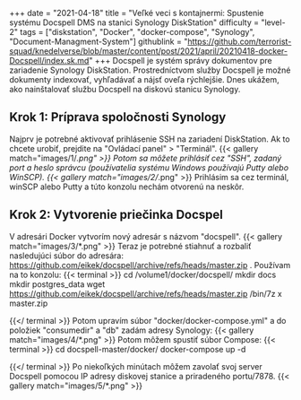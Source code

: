 +++
date = "2021-04-18"
title = "Veľké veci s kontajnermi: Spustenie systému Docspell DMS na stanici Synology DiskStation"
difficulty = "level-2"
tags = ["diskstation", "Docker", "docker-compose", "Synology", "Document-Managment-System"]
githublink = "https://github.com/terrorist-squad/knedelverse/blob/master/content/post/2021/april/20210418-docker-Docspell/index.sk.md"
+++
Docspell je systém správy dokumentov pre zariadenie Synology DiskStation. Prostredníctvom služby Docspell je možné dokumenty indexovať, vyhľadávať a nájsť oveľa rýchlejšie. Dnes ukážem, ako nainštalovať službu Docspell na diskovú stanicu Synology.
## Krok 1: Príprava spoločnosti Synology
Najprv je potrebné aktivovať prihlásenie SSH na zariadení DiskStation. Ak to chcete urobiť, prejdite na "Ovládací panel" > "Terminál".
{{< gallery match="images/1/*.png" >}}
Potom sa môžete prihlásiť cez "SSH", zadaný port a heslo správcu (používatelia systému Windows používajú Putty alebo WinSCP).
{{< gallery match="images/2/*.png" >}}
Prihlásim sa cez terminál, winSCP alebo Putty a túto konzolu nechám otvorenú na neskôr.
## Krok 2: Vytvorenie priečinka Docspel
V adresári Docker vytvorím nový adresár s názvom "docspell".
{{< gallery match="images/3/*.png" >}}
Teraz je potrebné stiahnuť a rozbaliť nasledujúci súbor do adresára: https://github.com/eikek/docspell/archive/refs/heads/master.zip . Používam na to konzolu:
{{< terminal >}}
cd /volume1/docker/docspell/
mkdir docs
mkdir postgres_data
wget https://github.com/eikek/docspell/archive/refs/heads/master.zip 
/bin/7z x master.zip

{{</ terminal >}}
Potom upravím súbor "docker/docker-compose.yml" a do položiek "consumedir" a "db" zadám adresy Synology:
{{< gallery match="images/4/*.png" >}}
Potom môžem spustiť súbor Compose:
{{< terminal >}}
cd docspell-master/docker/
docker-compose up -d

{{</ terminal >}}
Po niekoľkých minútach môžem zavolať svoj server Docspell pomocou IP adresy diskovej stanice a priradeného portu/7878.
{{< gallery match="images/5/*.png" >}}
